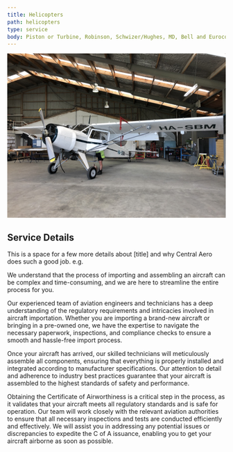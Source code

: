 ```yaml
---
title: Helicopters
path: helicopters
type: service
body: Piston or Turbine, Robinson, Schwizer/Hughes, MD, Bell and Eurocopter, MBB BO105, Tracking and balancing, Central Aero Engineering has the experience you need. 
---
```


![Plane](./plane.jpg)
## Service Details

This is a space for a few more details about [title] and why Central Aero does such a good job. e.g.

We understand that the process of importing and assembling an aircraft can be complex and time-consuming, and we are here to streamline the entire process for you.

Our experienced team of aviation engineers and technicians has a deep understanding of the regulatory requirements and intricacies involved in aircraft importation. Whether you are importing a brand-new aircraft or bringing in a pre-owned one, we have the expertise to navigate the necessary paperwork, inspections, and compliance checks to ensure a smooth and hassle-free import process.

Once your aircraft has arrived, our skilled technicians will meticulously assemble all components, ensuring that everything is properly installed and integrated according to manufacturer specifications. Our attention to detail and adherence to industry best practices guarantee that your aircraft is assembled to the highest standards of safety and performance.

Obtaining the Certificate of Airworthiness is a critical step in the process, as it validates that your aircraft meets all regulatory standards and is safe for operation. Our team will work closely with the relevant aviation authorities to ensure that all necessary inspections and tests are conducted efficiently and effectively. We will assist you in addressing any potential issues or discrepancies to expedite the C of A issuance, enabling you to get your aircraft airborne as soon as possible.